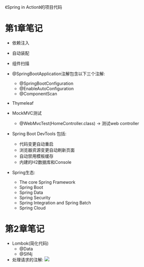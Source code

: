 《Spring in Action》的项目代码

# 第1章笔记
- 依赖注入
- 自动装配
- 组件扫描
- @SpringBootApplication注解包含以下三个注解:
  - @SpringBootConfiguration
  - @EnableAutoConfiguration
  - @ComponentScan
  
- Thymeleaf
- MockMVC测试
  - @WebMvcTest(HomeController.class) -> 测试web controller
- Spring Boot DevTools 包括:
  - 代码变更自动重启
  - 浏览器资源变更自动刷新页面
  - 自动禁用模板缓存
  - 内建的H2数据库和Console

- Spring生态:
  - The core Spring Framework
  - Spring Boot
  - Spring Data
  - Spring Security
  - Spring Integration and Spring Batch
  - Spring Cloud
  
# 第2章笔记
- Lombok(简化代码)
  - @Data
  - @Slf4j
- 处理请求的注解:
![](https://i.loli.net/2019/05/24/5ce7b5669948721915.png)
